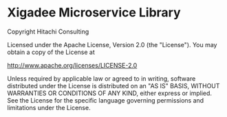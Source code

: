# Xigadee Microservice Library

Copyright Hitachi Consulting

Licensed under the Apache License, Version 2.0 (the "License").
You may obtain a copy of the License at
 
   http://www.apache.org/licenses/LICENSE-2.0
 
Unless required by applicable law or agreed to in writing, software
distributed under the License is distributed on an "AS IS" BASIS,
WITHOUT WARRANTIES OR CONDITIONS OF ANY KIND, either express or implied.
See the License for the specific language governing permissions and
limitations under the License.
